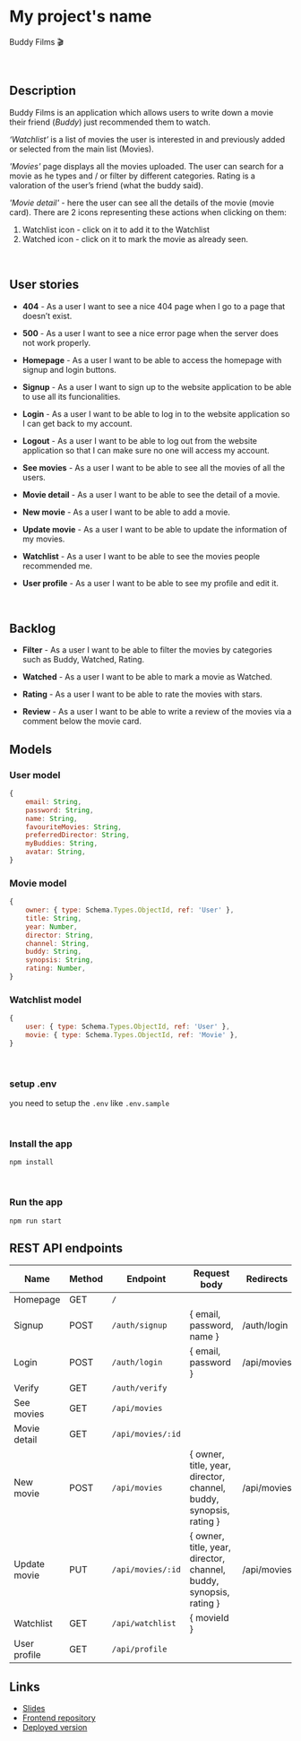 # My project's name

Buddy Films :clapper: 
​

​
## Description

Buddy Films is an application which allows​ users to write down a movie their friend (*Buddy*) just recommended them to watch.

*‘Watchlist’* is a list of movies the user is interested in and previously added or selected from the main list (Movies).

*'Movies'* page displays all the movies uploaded.
The user can search for a movie as he types and / or filter by different categories.
Rating is a valoration of the user’s friend (what the buddy said).

*'Movie detail'* - here the user can see all the details of the movie (movie card).
There are 2 icons representing these actions when clicking on them:

1.  Watchlist icon - click on it to add it to the Watchlist
2.  Watched icon - click on it to mark the movie as already seen.

​
## User stories

- **404** - As a user I want to see a nice 404 page when I go to a page that doesn’t exist.

- **500** - As a user I want to see a nice error page when the server does not work properly.

- **Homepage** - As a user I want to be able to access the homepage with signup and login buttons.

- **Signup** - As a user I want to sign up to the website application to be able to use all its funcionalities.

- **Login** - As a user I want to be able to log in to the website application so I can get back to my account.

- **Logout** - As a user I want to be able to log out from the website application so that I can make sure no one will access my account.

- **See movies** - As a user I want to be able to see all the movies of all the users.

- **Movie detail** - As a user I want to be able to see the detail of a movie.

- **New movie** - As a user I want to be able to add a movie.

- **Update movie** - As a user I want to be able to update the information of my movies.

- **Watchlist** - As a user I want to be able to see the movies people recommended me.

- **User profile** - As a user I want to be able to see my profile and edit it.

​
## Backlog

- **Filter** - As a user I want to be able to filter the movies by categories such as Buddy, Watched, Rating.

- **Watched** - As a user I want to be able to mark a movie as Watched.

- **Rating** - As a user I want to be able to rate the movies with stars.

- **Review** - As a user I want to be able to write a review of the movies via a comment below the movie card.



## Models

### User model

```js
{
    email: String,
    password: String,
    name: String,
    favouriteMovies: String,
    preferredDirector: String,
    myBuddies: String,
    avatar: String,
}
```

### Movie model

```js
{
    owner: { type: Schema.Types.ObjectId, ref: 'User' },
    title: String,
    year: Number,
    director: String,
    channel: String,    
    buddy: String,
    synopsis: String,
    rating: Number,
}
```

### Watchlist model

```js
{
    user: { type: Schema.Types.ObjectId, ref: 'User' },
    movie: { type: Schema.Types.ObjectId, ref: 'Movie' }, 
}
```

​
### setup .env

you need to setup the `.env` like `.env.sample`

​
### Install the app

```
npm install
```
​
### Run the app

```
npm run start
```


## REST API endpoints

| Name                | Method    | Endpoint                   | Request body                                                                     | Redirects                     |
|---------------------| --------- | -------------------------- | -------------------------------------------------------------------------------- | ----------------------------- |
| Homepage            | GET       | `/`                        |                                                                                  |                               |
| Signup              | POST      | `/auth/signup`             | { email, password, name }                                                        | /auth/login                   |
| Login               | POST      | `/auth/login`              | { email, password }                                                              | /api/movies                   |
| Verify              | GET       | `/auth/verify`             |                                                                                  |                               |
| See movies          | GET       | `/api/movies`              |                                                                                  |                               |
| Movie detail        | GET       | `/api/movies/:id`          |                                                                                  |                               |
| New movie           | POST      | `/api/movies`              | { owner, title, year, director, channel, buddy, synopsis, rating }               | /api/movies                   |
| Update movie        | PUT       | `/api/movies/:id`          | { owner, title, year, director, channel, buddy, synopsis, rating }               | /api/movies                   | 
| Watchlist           | GET       | `/api/watchlist`           | { movieId }                                                                      |                               | 
| User profile        | GET       | `/api/profile`             |                                                                                  |                               |



## Links

- [Slides](TBC)
- [Frontend repository](https://github.com/jelin-mi/project-frontend)
- [Deployed version](https://buddy-films.netlify.app)